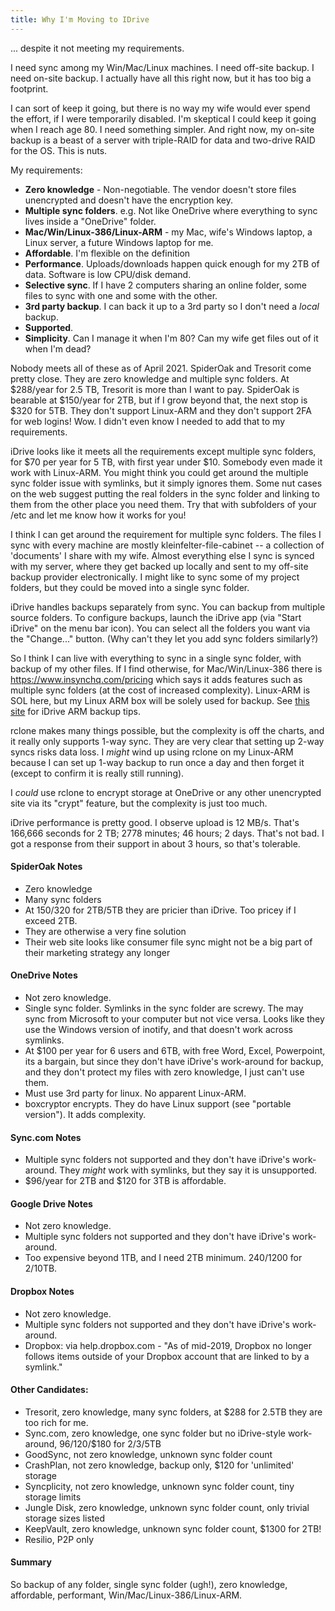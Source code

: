 ```yaml
---
title: Why I'm Moving to IDrive
---
```


... despite it not meeting my requirements.

I need sync among my Win/Mac/Linux machines. I need off-site backup. I need on-site backup. I actually have all this right now, but it has too big a footprint.

I can sort of keep it going, but there is no way my wife would ever spend the effort, if I were temporarily disabled. I'm skeptical I could keep it going when I reach age 80.  I need something simpler. And right now, my on-site backup is a beast of a server with triple-RAID for data and two-drive RAID for the OS.  This is nuts.

My requirements:
* **Zero knowledge** - Non-negotiable. The vendor doesn't store files unencrypted and doesn't have the encryption key.
* **Multiple sync folders**. e.g. Not like OneDrive where everything to sync lives inside a "OneDrive" folder.
* **Mac/Win/Linux-386/Linux-ARM** - my Mac, wife's Windows laptop, a Linux server, a future Windows laptop for me.
* **Affordable**. I'm flexible on the definition
* **Performance**. Uploads/downloads happen quick enough for my 2TB of data. Software is low CPU/disk demand.
* **Selective sync**. If I have 2 computers sharing an online folder, some files to sync with one and some with the other.
* **3rd party backup**. I can back it up to a 3rd party so I don't need a *local* backup.
* **Supported**.
* **Simplicity**. Can I manage it when I'm 80? Can my wife get files out of it when I'm dead?

Nobody meets all of these as of April 2021. SpiderOak and Tresorit come pretty close. They are zero knowledge and multiple sync folders. At $288/year for 2.5 TB, Tresorit is more than I want to pay. SpiderOak is bearable at $150/year for 2TB, but if I grow beyond that, the next stop is $320 for 5TB. They don't support Linux-ARM and they don't support 2FA for web logins! Wow. I didn't even know I needed to add that to my requirements.

iDrive looks like it meets all the requirements except multiple sync folders, for $70 per year for 5 TB, with first year under $10. Somebody even made it work with Linux-ARM. You might think you could get around the multiple sync folder issue with symlinks, but it simply ignores them. Some nut cases on the web suggest putting the real folders in the sync folder and linking to them from the other place you need them.  Try that with subfolders of your /etc and let me know how it works for you!

I think I can get around the requirement for multiple sync folders.  The files I sync with every machine are mostly kleinfelter-file-cabinet -- a collection of 'documents' I share with my wife.  Almost everything else I sync is synced with my server, where they get backed up locally and sent to my off-site backup provider electronically.  I might like to sync some of my project folders, but they could be moved into a single sync folder.  

iDrive handles backups separately from sync. You can backup from multiple source folders. To configure backups, launch the iDrive app (via "Start iDrive" on the menu bar icon).  You can select all the folders you want via the "Change..." button. (Why can't they let you add sync folders similarly?)

So I think I can live with everything to sync in a single sync folder, with backup of my other files. If I find otherwise, for Mac/Win/Linux-386 there is https://www.insynchq.com/pricing which says it adds features such as multiple sync folders (at the cost of increased complexity).  Linux-ARM is SOL here, but my Linux ARM box will be solely used for backup.  See [this site](https://www.garybell.co.uk/raspberry-pi-for-backups/) for iDrive ARM backup tips.

rclone makes many things possible, but the complexity is off the charts, and it really only supports 1-way sync. They are very clear that setting up 2-way syncs risks data loss.  I *might* wind up using rclone on my Linux-ARM because I can set up 1-way backup to run once a day and then forget it (except to confirm it is really still running).

I *could* use rclone to encrypt storage at OneDrive or any other unencrypted site via its "crypt" feature, but the complexity is just too much.

iDrive performance is pretty good. I observe upload is 12 MB/s. That's 166,666 seconds for 2 TB; 2778 minutes; 46 hours; 2 days. That's not bad.  I got a response from their support in about 3 hours, so that's tolerable.


#### SpiderOak Notes
* Zero knowledge
* Many sync folders
* At $150/$320 for 2TB/5TB they are pricier than iDrive. Too pricey if I exceed 2TB. 
* They are otherwise a very fine solution
* Their web site looks like consumer file sync might not be a big part of their marketing strategy any longer

#### OneDrive Notes

* Not zero knowledge.
* Single sync folder. Symlinks in the sync folder are screwy. The may sync from Microsoft to your computer but not vice versa.  Looks like they use the Windows version of inotify, and that doesn't work across symlinks.
* At $100 per year for 6 users and 6TB, with free Word, Excel, Powerpoint, its a bargain, but since they don't have iDrive's work-around for backup, and they don't protect my files with zero knowledge, I just can't use them.
* Must use 3rd party for linux. No apparent Linux-ARM.
* boxcryptor encrypts. They do have Linux support (see "portable version"). It adds complexity.

#### Sync.com Notes
* Multiple sync folders not supported and they don't have iDrive's work-around.  They *might* work with symlinks, but they say it is unsupported.
* $96/year for 2TB and $120 for 3TB is affordable.

#### Google Drive Notes
* Not zero knowledge.
* Multiple sync folders not supported and they don't have iDrive's work-around.
* Too expensive beyond 1TB, and I need 2TB minimum. $240/$1200 for 2/10TB.

#### Dropbox Notes
* Not zero knowledge.
* Multiple sync folders not supported and they don't have iDrive's work-around.
* Dropbox: via help.dropbox.com - "As of mid-2019, Dropbox no longer follows items outside of your Dropbox account that are linked to by a symlink."

#### Other Candidates:
* Tresorit, zero knowledge, many sync folders, at $288 for 2.5TB they are too rich for me.
* Sync.com, zero knowledge, one sync folder but no iDrive-style work-around, $96/$120/$180 for 2/3/5TB
* GoodSync, not zero knowledge,	unknown sync folder count
* CrashPlan, not zero knowledge, backup only, $120 for 'unlimited' storage
* Syncplicity, not zero knowledge, unknown sync folder count, tiny storage limits
* Jungle Disk, zero knowledge, unknown sync folder count, only trivial storage sizes listed
* KeepVault, zero knowledge, unknown sync folder count, $1300 for 2TB!
* Resilio, P2P only

#### Summary

So backup of any folder, single sync folder (ugh!), zero knowledge, affordable, performant, Win/Mac/Linux-386/Linux-ARM.
